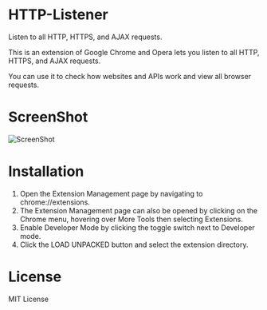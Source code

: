# HTTP-Listener

Listen to all HTTP, HTTPS, and AJAX requests.

This is an extension of Google Chrome and Opera lets you listen to all HTTP, HTTPS, and AJAX requests.

You can use it to check how websites and APIs work and view all browser requests.

# ScreenShot
![ScreenShot](https://github.com/alisaki20/HTTP-Listener/blob/master/screenshot.png?raw=true)

# Installation
1. Open the Extension Management page by navigating to chrome://extensions.
2. The Extension Management page can also be opened by clicking on the Chrome menu, hovering over More Tools then selecting Extensions.
3. Enable Developer Mode by clicking the toggle switch next to Developer mode.
4. Click the LOAD UNPACKED button and select the extension directory.

# License
MIT License
